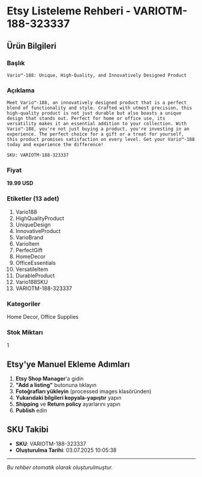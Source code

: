 # Etsy Listeleme Rehberi - VARIOTM-188-323337

## Ürün Bilgileri

### Başlık
```
Vario™-188: Unique, High-Quality, and Innovatively Designed Product
```

### Açıklama
```
Meet Vario™-188, an innovatively designed product that is a perfect blend of functionality and style. Crafted with utmost precision, this high-quality product is not just durable but also boasts a unique design that stands out. Perfect for home or office use, its versatility makes it an essential addition to your collection. With Vario™-188, you're not just buying a product, you're investing in an experience. The perfect choice for a gift or a treat for yourself, this product promises satisfaction on every level. Get your Vario™-188 today and experience the difference!

SKU: VARIOTM-188-323337
```

### Fiyat
**19.99 USD**

### Etiketler (13 adet)
1. Vario188
2. HighQualityProduct
3. UniqueDesign
4. InnovativeProduct
5. VarioBrand
6. VarioItem
7. PerfectGift
8. HomeDecor
9. OfficeEssentials
10. VersatileItem
11. DurableProduct
12. Vario188SKU
13. VARIOTM-188-323337

### Kategoriler
Home Decor, Office Supplies

### Stok Miktarı
1

## Etsy'ye Manuel Ekleme Adımları

1. **Etsy Shop Manager**'a gidin
2. **"Add a listing"** butonuna tıklayın
3. **Fotoğrafları yükleyin** (processed images klasöründen)
4. **Yukarıdaki bilgileri kopyala-yapıştır** yapın
5. **Shipping** ve **Return policy** ayarlarını yapın
6. **Publish** edin

## SKU Takibi
- **SKU**: VARIOTM-188-323337
- **Oluşturulma Tarihi**: 03.07.2025 10:05:38

---
*Bu rehber otomatik olarak oluşturulmuştur.*

